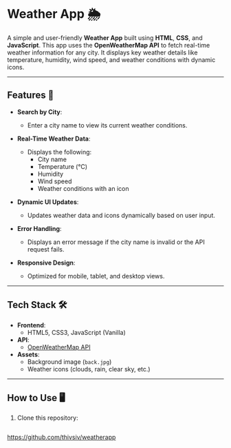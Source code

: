 # Weather App 🌦️

A simple and user-friendly **Weather App** built using **HTML**, **CSS**, and **JavaScript**. This app uses the **OpenWeatherMap API** to fetch real-time weather information for any city. It displays key weather details like temperature, humidity, wind speed, and weather conditions with dynamic icons.

---

## Features 🚀

- **Search by City**: 
  - Enter a city name to view its current weather conditions.
  
- **Real-Time Weather Data**:
  - Displays the following:
    - City name
    - Temperature (°C)
    - Humidity
    - Wind speed
    - Weather conditions with an icon

- **Dynamic UI Updates**:
  - Updates weather data and icons dynamically based on user input.

- **Error Handling**:
  - Displays an error message if the city name is invalid or the API request fails.

- **Responsive Design**:
  - Optimized for mobile, tablet, and desktop views.

---

## Tech Stack 🛠️

- **Frontend**:
  - HTML5, CSS3, JavaScript (Vanilla)
- **API**:
  - [OpenWeatherMap API](https://openweathermap.org/api)
- **Assets**:
  - Background image (`back.jpg`)
  - Weather icons (clouds, rain, clear sky, etc.)

---

## How to Use 🖥️

1. Clone this repository:
   ```bash
https://github.com/thivsiv/weatherapp
